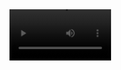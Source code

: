 


<video src='[your URL here](https://www.youtube.com/watch?v=mpNANG0Aqy0)https://www.youtube.com/watch?v=mpNANG0Aqy0' width=180/>
